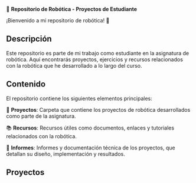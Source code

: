 🤖 **Repositorio de Robótica - Proyectos de Estudiante**

¡Bienvenido a mi repositorio de robótica! 👋

## Descripción
Este repositorio es parte de mi trabajo como estudiante en la asignatura de robótica. Aquí encontrarás proyectos, ejercicios y recursos relacionados con la robótica que he desarrollado a lo largo del curso.

## Contenido
El repositorio contiene los siguientes elementos principales:

📂 **Proyectos**: Carpeta que contiene los proyectos de robótica desarrollados como parte de la asignatura.

📚 **Recursos**: Recursos útiles como documentos, enlaces y tutoriales relacionados con la robótica.

📝 **Informes**: Informes y documentación técnica de los proyectos, que detallan su diseño, implementación y resultados.

## Proyectos 



